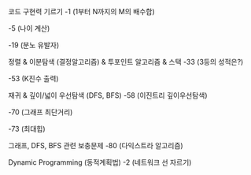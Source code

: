 
코드 구현력 기르기
-1 (1부터 N까지의 M의 배수합)

-5 (나이 계산)

-19 (분노 유발자)

정렬 & 이분탐색 (결정알고리즘) & 투포인트 알고리즘 & 스택
-33 (3등의 성적은?)

-53 (K진수 출력)

재귀 & 깊이/넓이 우선탐색 (DFS, BFS)
-58 (이진트리 깊이우선탐색)

-70 (그래프 최단거리)

-73 (최대힙)

그래프, DFS, BFS 관련 보충문제
-80 (다익스트라 알고리즘)

Dynamic Programming (동적계획법)
-2 (네트워크 선 자르기)
